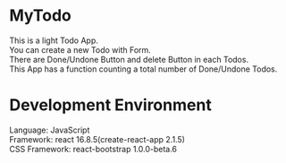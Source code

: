 # MyTodo
This is a light Todo App.<br>
You can create a new Todo with Form.<br>
There are Done/Undone Button and delete Button in each Todos.<br>
This App has a function counting a total number of Done/Undone Todos.

# Development Environment
Language: JavaScript<br>
Framework: react 16.8.5(create-react-app 2.1.5)<br>
CSS Framework: react-bootstrap 1.0.0-beta.6